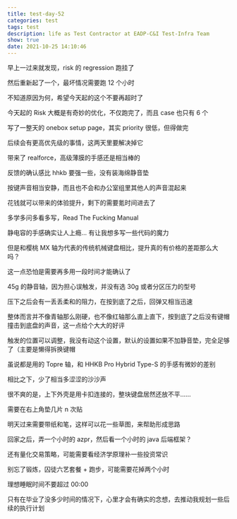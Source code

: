 ```yaml
---
title: test-day-52
categories: test
tags: test
description: life as Test Contractor at EADP-C&I Test-Infra Team
show: true
date: 2021-10-25 14:10:46
---
```

早上一过来就发现，risk 的 regression 跑挂了

然后重新起了一个，最坏情况需要跑 12 个小时

不知道原因为何，希望今天起的这个不要再超时了

今天起的 Risk 大概是有奇妙的优化，不仅跑完了，而且 case 也只有 6 个

写了一整天的 onebox setup page，其实 priority 很低，但得做完

后续会有更高优先级的事情，这两天里要解决掉它

带来了 realforce，高级薄膜的手感还是相当棒的

反馈的确认感比 hhkb 要强一些，没有装海绵静音垫

按键声音相当安静，而且也不会和办公室组里其他人的声音混起来

花钱就可以带来的体验提升，剩下的需要氪时间进去了

多学多问多看多写，Read The Fucking Manual

静电容的手感确实让人上瘾... 有让我想多写一些代码的魔力

但是和樱桃 MX 轴为代表的传统机械键盘相比，提升真的有价格的差距那么大吗？

这一点恐怕是需要再多用一段时间才能确认了

45g 的静音轴，因为担心误触发，并没有选 30g 或者分区压力的型号

压下之后会有一丢丢柔和的阻力，在按到底了之后，回弹又相当迅速

整体而言并不像青轴那么刚硬，也不像红轴那么直上直下，按到底了之后没有键帽撞击到底盘的声音，这一点给个大大的好评

触发的位置可以调整，我没有动这个设置，默认的设置如果不加静音垫，完全足够了（主要是懒得拆换键帽

虽说都是用的 Topre 轴，和 HHKB Pro Hybrid Type-S 的手感有微妙的差别

相比之下，少了相当多涩涩的沙沙声

很不爽的是，上下外壳是用卡扣连接的，整块键盘居然还放不平……

需要在右上角垫几片 n 次贴

明天过来需要带纸和笔，这样可以花一些草图，来帮助形成思路

回家之后，弄一个小时的 azpr，然后看一个小时的 java 后端框架？

还有量化交易策略，可能需要看经济学原理补一些投资常识

别忘了锻炼，囚徒六艺套餐 + 跑步，可能需要花掉两个小时

理想睡眠时间不要超过 00:00

只有在毕业了没多少时间的情况下，心里才会有确实的念想，去推动我规划一些后续的执行计划
